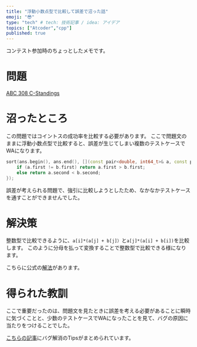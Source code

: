```yaml
---
title: "浮動小数点型で比較して誤差で沼った話"
emoji: "😎"
type: "tech" # tech: 技術記事 / idea: アイデア
topics: ["Atcoder","cpp"]
published: true
---
```


コンテスト参加時のちょっとしたメモです。

# 問題
[ABC 308 C-Standings](https://atcoder.jp/contests/abc308/tasks/abc308_c)


# 沼ったところ
この問題ではコイントスの成功率を比較する必要があります。
ここで問題文のままに浮動小数点型で比較すると、誤差が生じてしまい複数のテストケースでWAになります。

```cpp
sort(ans.begin(), ans.end(), [](const pair<double, int64_t>& a, const pair<double, int64_t>& b) {
    if (a.first != b.first) return a.first > b.first;
    else return a.second < b.second;
});
```

誤差が考えられる問題で、強引に比較しようとしたため、なかなかテストケースを通すことができませんでした。

# 解決策
整数型で比較できるように、`a[i]*(a[j] + b[j]）`と`a[j]*(a[i] + b[i])`を比較します。
このように分母を払って変換することで整数型で比較できる様になります。

こちらに公式の[解法](https://atcoder.jp/contests/abc308/editorial/6689)があります。


# 得られた教訓
ここで重要だったのは、問題文を見たときに誤差を考える必要があることに瞬時に気づくことと、少数のテストケースでWAになったことを見て、バグの原因に当たりをつけることでした。

[こちらの記事](https://qiita.com/e869120/items/8be6521e72025d7b2a13)にバグ解消のTipsがまとめられています。